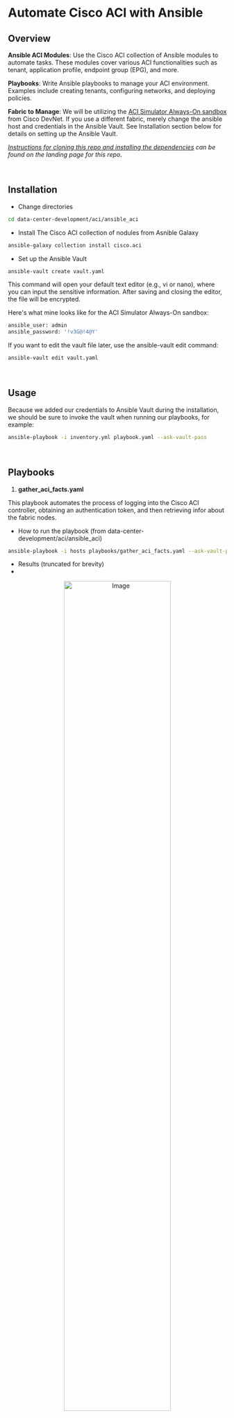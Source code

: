 # Automate Cisco ACI with Ansible

## Overview

**Ansible ACI Modules**: Use the Cisco ACI collection of Ansible modules to automate tasks. These modules cover various ACI functionalities such as tenant, application profile, endpoint group (EPG), and more.

**Playbooks**: Write Ansible playbooks to manage your ACI environment. Examples include creating tenants, configuring networks, and deploying policies.

**Fabric to Manage**: We will be utilizing the [ACI Simulator Always-On sandbox](https://devnetsandbox.cisco.com/DevNet/catalog/Open-NX-OS-Programmability_open-nx-os) from Cisco DevNet. If you use a different fabric, merely change the ansible host and credentials in the Ansible Vault. See Installation section below for details on setting up the Ansible Vault.


*[Instructions for cloning this repo and installing the dependencies](https://github.com/xanderstevenson/data-center-development/blob/main/README.md) can be found on the landing page for this repo.*

<br>

## Installation


- Change directories

```bash
cd data-center-development/aci/ansible_aci
```


- Install The Cisco ACI collection of nodules from Asnible Galaxy

```bash
ansible-galaxy collection install cisco.aci
```


- Set up the Ansible Vault

```bash
ansible-vault create vault.yaml
```

This command will open your default text editor (e.g., vi or nano), where you can input the sensitive information. After saving and closing the editor, the file will be encrypted.

Here's what mine looks like for the ACI Simulator Always-On sandbox:

```bash
ansible_user: admin
ansible_password: '!v3G@!4@Y'

```

If you want to edit the vault file later, use the ansible-vault edit command:

```bash
ansible-vault edit vault.yaml
```


<br>

## Usage

Because we added our credentials to Ansible Vault during the installation, we should be sure to invoke the vault when running our playbooks, for example:

```bash
ansible-playbook -i inventory.yml playbook.yaml --ask-vault-pass
```

<br>

## Playbooks

1. **gather_aci_facts.yaml**

This playbook automates the process of logging into the Cisco ACI controller, obtaining an authentication token, and then retrieving infor about the fabric nodes.

- How to run the playbook (from data-center-development/aci/ansible_aci)

```bash
ansible-playbook -i hosts playbooks/gather_aci_facts.yaml --ask-vault-pass
```

- Results (truncated for brevity)
- 
<center>
  <img src="https://github.com/user-attachments/assets/a49ef5ca-ec0f-458f-9070-c316bba38626" alt="Image" width="70%">
</center>

